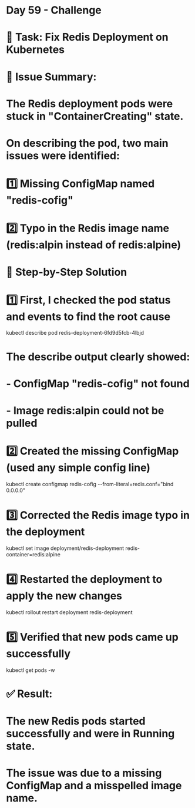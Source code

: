 # Day 59 - Challenge
# 🧾 Task: Fix Redis Deployment on Kubernetes

# 🎯 Issue Summary:
# The Redis deployment pods were stuck in "ContainerCreating" state.
# On describing the pod, two main issues were identified:
#   1️⃣ Missing ConfigMap named "redis-cofig"
#   2️⃣ Typo in the Redis image name (redis:alpin instead of redis:alpine)

# 🧩 Step-by-Step Solution

# 1️⃣ First, I checked the pod status and events to find the root cause
kubectl describe pod redis-deployment-6fd9d5fcb-4lbjd

# The describe output clearly showed:
# - ConfigMap "redis-cofig" not found
# - Image redis:alpin could not be pulled

# 2️⃣ Created the missing ConfigMap (used any simple config line)
kubectl create configmap redis-cofig --from-literal=redis.conf="bind 0.0.0.0"

# 3️⃣ Corrected the Redis image typo in the deployment
kubectl set image deployment/redis-deployment redis-container=redis:alpine

# 4️⃣ Restarted the deployment to apply the new changes
kubectl rollout restart deployment redis-deployment

# 5️⃣ Verified that new pods came up successfully
kubectl get pods -w

# ✅ Result:
# The new Redis pods started successfully and were in Running state.
# The issue was due to a missing ConfigMap and a misspelled image name.

